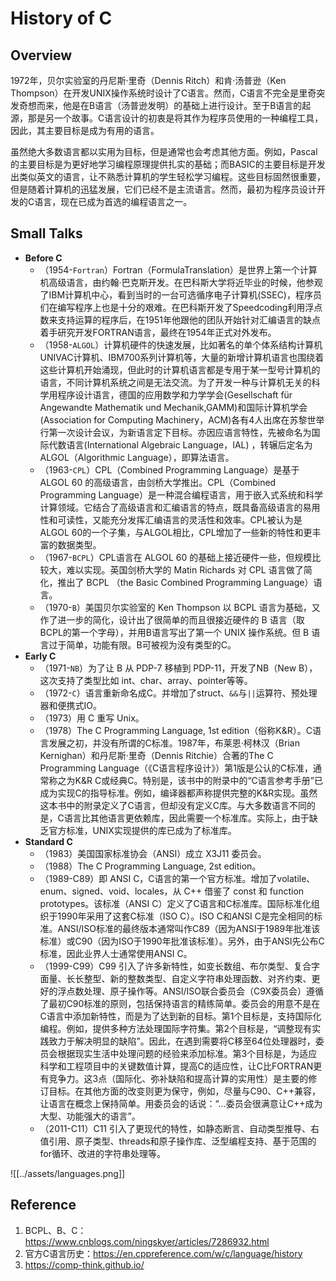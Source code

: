 # History of C

## Overview

1972年，贝尔实验室的丹尼斯·里奇（Dennis Ritch）和肯·汤普逊（Ken Thompson）在开发UNIX操作系统时设计了C语言。然而，C语言不完全是里奇突发奇想而来，他是在B语言（汤普逊发明）的基础上进行设计。至于B语言的起源，那是另一个故事。C语言设计的初衷是将其作为程序员使用的一种编程工具，因此，其主要目标是成为有用的语言。

虽然绝大多数语言都以实用为目标，但是通常也会考虑其他方面。例如，Pascal的主要目标是为更好地学习编程原理提供扎实的基础；而BASIC的主要目标是开发出类似英文的语言，让不熟悉计算机的学生轻松学习编程。这些目标固然很重要，但是随着计算机的迅猛发展，它们已经不是主流语言。然而，最初为程序员设计开发的C语言，现在已成为首选的编程语言之一。

## Small Talks
* **Before C**
	* （1954-`Fortran`）Fortran（FormulaTranslation）是世界上第一个计算机高级语言，由约翰·巴克斯开发。在巴科斯大学将近毕业的时候，他参观了IBM计算机中心，看到当时的一台可选循序电子计算机(SSEC)，程序员们在编写程序上也是十分的艰难。在巴科斯开发了Speedcoding利用浮点数来支持运算的程序后，在1951年他跟他的团队开始针对汇编语言的缺点着手研究开发FORTRAN语言，最终在1954年正式对外发布。
	* （1958-`ALGOL`）计算机硬件的快速发展，比如著名的单个体系结构计算机UNIVAC计算机、IBM700系列计算机等，大量的新增计算机语言也围绕着这些计算机开始涌现，但此时的计算机语言都是专用于某一型号计算机的语言，不同计算机系统之间是无法交流。为了开发一种与计算机无关的科学用程序设计语言，德国的应用数学和力学学会(Gesellschaft für Angewandte Mathematik und Mechanik,GAMM)和国际计算机学会(Association for Computing Machinery，ACM)各有4人出席在苏黎世举行第一次设计会议，为新语言定下目标。亦因应语言特性，先被命名为国际代数语言(International Algebraic Language，IAL) ，转辗后定名为ALGOL（Algorithmic Language），即算法语言。
	* （1963-`CPL`）CPL（Combined Programming Language）是基于 ALGOL 60 的高级语言，由剑桥大学推出。CPL（Combined Programming Language）是一种混合编程语言，用于嵌入式系统和科学计算领域。它结合了高级语言和汇编语言的特点，既具备高级语言的易用性和可读性，又能充分发挥汇编语言的灵活性和效率。CPL被认为是ALGOL 60的一个子集，与ALGOL相比，CPL增加了一些新的特性和更丰富的数据类型。
	* （1967-`BCPL`）CPL语言在 ALGOL 60 的基础上接近硬件一些，但规模比较大，难以实现。英国剑桥大学的 Matin Richards 对 CPL 语言做了简化，推出了 BCPL （the Basic Combined Programming Language）语言。
	* （1970-`B`）美国贝尔实验室的 Ken Thompson 以 BCPL 语言为基础，又作了进一步的简化，设计出了很简单的而且很接近硬件的 B 语言（取BCPL的第一个字母），并用B语言写出了第一个 UNIX 操作系统。但 B 语言过于简单，功能有限。B可被视为没有类型的C。
* **Early C**
	* （1971-`NB`）为了让 B 从 PDP-7 移植到 PDP-11，开发了NB（New B），这次支持了类型比如 int、char、array、pointer等等。
	* （1972-`C`）语言重新命名成C。并增加了struct、`&&`与`||`运算符、预处理器和便携式IO。
	* （1973）用 C 重写 Unix。
	* （1978）The C Programming Language, 1st edition（俗称K&R）。C语言发展之初，并没有所谓的C标准。1987年，布莱恩·柯林汉（Brian Kernighan）和丹尼斯·里奇（Dennis Ritchie）合著的The C Programming Language（《C语言程序设计》）第1版是公认的C标准，通常称之为K&R C或经典C。特别是，该书中的附录中的“C语言参考手册”已成为实现C的指导标准。例如，编译器都声称提供完整的K&R实现。虽然这本书中的附录定义了C语言，但却没有定义C库。与大多数语言不同的是，C语言比其他语言更依赖库，因此需要一个标准库。实际上，由于缺乏官方标准，UNIX实现提供的库已成为了标准库。
* **Standard C**
	* （1983）美国国家标准协会（ANSI）成立 X3J11 委员会。
	* （1988）The C Programming Language, 2st edition。
	* （1989-C89）即 ANSI C，C语言的第一个官方标准。增加了volatile、enum、signed、void、locales，从 C++ 借鉴了 const 和 function prototypes。该标准（ANSI C）定义了C语言和C标准库。国际标准化组织于1990年采用了这套C标准（ISO C）。ISO C和ANSI C是完全相同的标准。ANSI/ISO标准的最终版本通常叫作C89（因为ANSI于1989年批准该标准）或C90（因为ISO于1990年批准该标准）。另外，由于ANSI先公布C标准，因此业界人士通常使用ANSI C。
	* （1999-C99）C99 引入了许多新特性，如变长数组、布尔类型、复合字面量、长长整型、新的整数类型、自定义字符串处理函数、对齐约束、更好的浮点数处理、原子操作等。ANSI/ISO联合委员会（C9X委员会）遵循了最初C90标准的原则，包括保持语言的精练简单。委员会的用意不是在C语言中添加新特性，而是为了达到新的目标。第1个目标是，支持国际化编程。例如，提供多种方法处理国际字符集。第2个目标是，“调整现有实践致力于解决明显的缺陷”。因此，在遇到需要将C移至64位处理器时，委员会根据现实生活中处理问题的经验来添加标准。第3个目标是，为适应科学和工程项目中的关键数值计算，提高C的适应性，让C比FORTRAN更有竞争力。这3点（国际化、弥补缺陷和提高计算的实用性）是主要的修订目标。在其他方面的改变则更为保守，例如，尽量与C90、C++兼容，让语言在概念上保持简单。用委员会的话说：“...委员会很满意让C++成为大型、功能强大的语言”。
	* （2011-C11）C11 引入了更现代的特性，如静态断言、自动类型推导、右值引用、原子类型、threads和原子操作库、泛型编程支持、基于范围的for循环、改进的字符串处理等。

![[../assets/languages.png]]

## Reference
1. BCPL、B、C：https://www.cnblogs.com/ningskyer/articles/7286932.html
2. 官方C语言历史：https://en.cppreference.com/w/c/language/history
3. https://comp-think.github.io/
